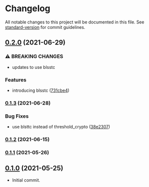 # Changelog

All notable changes to this project will be documented in this file. See [standard-version](https://github.com/conventional-changelog/standard-version) for commit guidelines.

## [0.2.0](https://github.com/maidsafe/secured_linked_list/compare/v0.1.3...v0.2.0) (2021-06-29)


### ⚠ BREAKING CHANGES

* updates to use blsstc

### Features

* introducing blsstc ([731cbe4](https://github.com/maidsafe/secured_linked_list/commit/731cbe4a7ffea73fc07bbea0b8786732c7c50ccb))

### [0.1.3](https://github.com/maidsafe/secured_linked_list/compare/v0.1.2...v0.1.3) (2021-06-28)


### Bug Fixes

* use blsttc instead of threshold_crypto ([38e2307](https://github.com/maidsafe/secured_linked_list/commit/38e23074359c1eb7514d91d86eaa7ad8a6dd819f))

### [0.1.2](https://github.com/maidsafe/secured_linked_list/compare/v0.1.1...v0.1.2) (2021-06-15)

### [0.1.1](https://github.com/maidsafe/secured_linked_list/compare/v0.1.0...v0.1.1) (2021-05-26)

## [0.1.0](https://github.com/maidsafe/secured_linked_list/compare/v0.1.0...v0.1.0) (2021-05-25)

* Initial commit.
